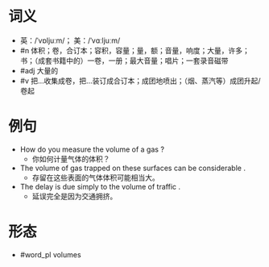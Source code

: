 # 词义
- 英：/ˈvɒljuːm/； 美：/ˈvɑːljuːm/
- #n 体积；卷，合订本；容积，容量；量，额；音量，响度；大量，许多；书；（成套书籍中的）一卷，一册；最大音量；唱片；一套录音磁带
- #adj 大量的
- #v 把…收集成卷，把…装订成合订本；成团地喷出；（烟、蒸汽等）成团升起/卷起
# 例句
- How do you measure the volume of a gas ?
	- 你如何计量气体的体积？
- The volume of gas trapped on these surfaces can be considerable .
	- 存留在这些表面的气体体积可能相当大。
- The delay is due simply to the volume of traffic .
	- 延误完全是因为交通拥挤。
# 形态
- #word_pl volumes
